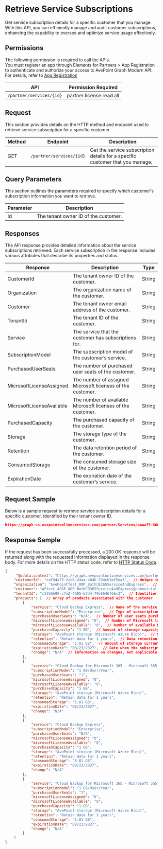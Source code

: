 # Retrieve Service Subscriptions

Get service subscription details for a specific customer that you manage. With this API, you can efficiently manage and audit customer subscriptions, enhancing the capability to oversee and optimize service usage effectively.

## Permissions  

The following permission is required to call the APIs.  
You must register an app through Elements for Partners > App Registration to authenticate and authorize your access to AvePoint Graph Modern API. For details, refer to [App Registration](https://cdn.avepoint.com/assets/apelements-webhelp/avepoint-elements-for-partners/index.htm#!Documents/appregistration.htm)  

| API |Permission Required |
|-----------|-----------------|
| `/partner/services/{id}` |  partner.license.read.all |  

## Request

This section provides details on the HTTP method and endpoint used to retrieve service subscription for a specific customer.

| Method | Endpoint | Description |
| --- | --- | --- |
| GET | `/partner/services/{id}` | Get the service subscription details for a specific customer that you manage. |

## Query Parameters

This section outlines the parameters required to specify which customer's subscription information you want to retrieve.  

| Parameter | Description |
| --- | --- |
| Id | The tenant owner ID of the customer. |

## Responses

The API response provides detailed information about the service subscriptions retrieved. Each service subscription in the response includes various attributes that describe its properties and status.

| Response | Description | Type |
| --- | --- | --- |
| CustomerId | The tenant owner ID of the customer. | String |
| Organization | The organization name of the customer. | String |
| Customer | The tenant owner email address of the customer. | String |
| TenantId | The tenant ID of the customer. | String |
| Service | The service that the customer has subscriptions for. | String |
| SubscriptionModel | The subscription model of the customer’s service. | String |
| PurchasedUserSeats | The number of purchased user seats of the customer. | String |
| MicrosoftLicenseAssigned | The number of assigned Microsoft licenses of the customer. | String |
| MicrosoftLicenseAvailable | The number of available Microsoft licenses of the customer. | String |
| PurchasedCapacity | The purchased capacity of the customer. | String |
| Storage | The storage type of the customer. | String |
| Retention | The data retention period of the customer. | String |
| ConsumedStorage | The consumed storage size of the customer. | String |
| ExpirationDate | The expiration date of the customer’s service. | String |

## Request Sample

Below is a sample request to retrieve service subscription details for a specific customer, identified by their tenant owner ID.

```json
https://graph-us.avepointonlineservices.com/partner/Services/aaaa75-666-aaaa-bbbb-cccc94cb9af5ea3
```

## Response Sample

If the request has been successfully processed, a 200 OK response will be returned along with the requested information displayed in the response body. For more details on the HTTP status code, refer to [HTTP Status Code](/docs/use-avepoint-graph-modern-API/##HTTP-Status-Code).

```json
{
     "@odata.context": "https://graph.avepointonlineservices.com/partner/$metadata#Services/$entity",  // OData metadata URL for the service entity
    "customerId": "caf94a75-2cc6-43aa-b04b-794cb9af5ea3",  // Unique identifier for the customer
    "organization": "AvePointTest_OOP_BothCB365ServiceAndExpress",  // Name of the organization
    "customer": "APtest_AOSP_OOP_BothCB365ServiceAndExpress@commercial.com",  // Customer's email or username
    "tenantId": "c2350b99-c7a2-4605-b7d4-79e8646f66c3",  // Identifier for the customer's tenant
    "products": [  // Array of products associated with the customer
        {
            "service": "Cloud Backup Express",  // Name of the service
            "subscriptionModel": "Enterprise",  // Type of subscription model
            "purchasedUserSeats": "N/A",  // Number of user seats purchased; not applicable here
            "microsoftLicenseAssigned": "0",  // Number of Microsoft licenses assigned
            "microsoftLicenseAvailable": "0",  // Number of available Microsoft licenses
            "purchasedCapacity": "1 GB",  // Amount of storage capacity purchased
            "storage": "AvePoint storage (Microsoft Azure Blob)",  // Storage type and provider
            "retention": "Retain data for 1 years",  // Data retention policy duration
            "consumedStorage": "5.01 GB",  // Amount of storage currently used
            "expirationDate": "08/23/2027",  // Date when the subscription expires
            "change": "N/A"  // Information on changes, not applicable here
        },
        {
            "service": "Cloud Backup for Microsoft 365 - Microsoft 365 services",
            "subscriptionModel": "1 GB/User/Year",
            "purchasedUserSeats": "1",
            "microsoftLicenseAssigned": "0",
            "microsoftLicenseAvailable": "0",
            "purchasedCapacity": "1 GB",
            "storage": "AvePoint storage (Microsoft Azure Blob)",
            "retention": "Retain data for 1 years",
            "consumedStorage": "5.01 GB",
            "expirationDate": "08/23/2027",
            "change": "N/A"
        },
        {
            "service": "Cloud Backup Express",
            "subscriptionModel": "Enterprise",
            "purchasedUserSeats": "N/A",
            "microsoftLicenseAssigned": "0",
            "microsoftLicenseAvailable": "0",
            "purchasedCapacity": "1 GB",
            "storage": "AvePoint storage (Microsoft Azure Blob)",
            "retention": "Retain data for 1 years",
            "consumedStorage": "5.01 GB",
            "expirationDate": "08/23/2027",
            "change": "N/A"
        },
        {
            "service": "Cloud Backup for Microsoft 365 - Microsoft 365 services",
            "subscriptionModel": "1 GB/User/Year",
            "purchasedUserSeats": "1",
            "microsoftLicenseAssigned": "0",
            "microsoftLicenseAvailable": "0",
            "purchasedCapacity": "1 GB",
            "storage": "AvePoint storage (Microsoft Azure Blob)",
            "retention": "Retain data for 1 years",
            "consumedStorage": "5.01 GB",
            "expirationDate": "08/23/2027",
            "change": "N/A"
        }
    ]
}
```

